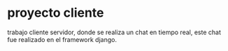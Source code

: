 # proyecto cliente
trabajo cliente servidor, donde se realiza un chat en tiempo real, este chat fue realizado en el framework django.
